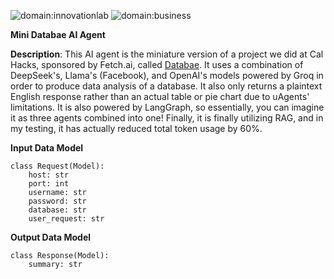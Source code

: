 ![domain:innovationlab](https://img.shields.io/badge/innovationlab-3D8BD3)
![domain:business](https://img.shields.io/badge/business-3D8BD3)

**Mini Databae AI Agent**

**Description**: This AI agent is the miniature version of a project we did at Cal Hacks, sponsored by Fetch.ai, called [Databae](https://github.com/trungtran1234/databae). It uses a combination of DeepSeek's, Llama's (Facebook), and OpenAI's models 
powered by Groq in order to produce data analysis of a database. It also only returns a plaintext English response rather than an actual table or pie chart due to uAgents' limitations. It is also powered by LangGraph, so essentially, you can imagine it as three agents combined into one! Finally, it is finally utilizing RAG, and in my testing, it has actually reduced total token usage by 60%.

**Input Data Model**
```
class Request(Model):
    host: str
    port: int
    username: str
    password: str
    database: str
    user_request: str
```

**Output Data Model**
```
class Response(Model):
    summary: str
```
